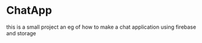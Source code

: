 # ChatApp
this is a small project an eg of how to make a chat application using firebase and storage
